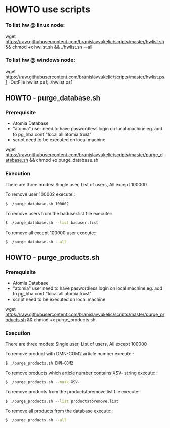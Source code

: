# HOWTO use scripts

### To list hw @ linux node: 
wget https://raw.githubusercontent.com/branislavvukelic/scripts/master/hwlist.sh && chmod +x hwlist.sh && ./hwlist.sh --all

### To list hw @ windows node: 
wget https://raw.githubusercontent.com/branislavvukelic/scripts/master/hwlist.ps1 -OutFile hwlist.ps1; .\hwlist.ps1

## HOWTO - purge_database.sh
### Prerequisite
- Atomia Database
- "atomia" user need to have paswordless login on local machine
eg. add to pg_hba.conf "local   all   atomia   trust"
- script need to be executed on local machine

wget https://raw.githubusercontent.com/branislavvukelic/scripts/master/purge_database.sh && chmod +x purge_database.sh

### Execution
There are three modes: Single user, List of users, All except 100000

To remove user 100002 execute:: 
```sh
$ ./purge_database.sh 100002
```
To remove users from the baduser.list file execute:: 
```sh
$ ./purge_database.sh --list baduser.list
```
To remove all except 100000 user execute:: 
```sh
$ ./purge_database.sh --all
```

## HOWTO - purge_products.sh
### Prerequisite
- Atomia Database
- "atomia" user need to have paswordless login on local machine
eg. add to pg_hba.conf "local   all   atomia   trust"
- script need to be executed on local machine

wget https://raw.githubusercontent.com/branislavvukelic/scripts/master/purge_products.sh && chmod +x purge_products.sh

### Execution
There are three modes: Single user, List of users, All except 100000

To remove product with DMN-COM2 article number execute:: 
```sh
$ ./purge_products.sh DMN-COM2
```
To remove products which article number contains XSV- string execute:: 
```sh
$ ./purge_products.sh --mask XSV-
```
To remove products from the productstoremove.list file execute:: 
```sh
$ ./purge_products.sh --list productstoremove.list
```
To remove all products from the database execute:: 
```sh
$ ./purge_products.sh --all
```